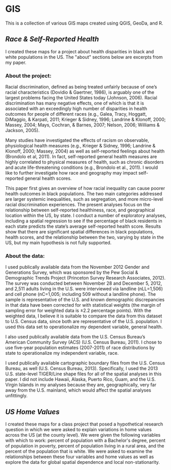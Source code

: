 # GIS
This is a collection of various GIS maps created using QGIS, GeoDa, and R.

## *Race & Self-Reported Health*
I created these maps for a project about health disparities in black and white populations in the US.  The "about" sections below are excerpts from my paper.

### About the project:

Racial discrimination, defined as being treated unfairly because of one’s racial characteristics (Dovidio & Gaertner, 1986), is arguably one of the largest problems facing the United States today (Johnson, 2006).  Racial discrimination has many negative effects, one of which is that it is associated with an exceedingly high number of disparities in health outcomes for people of different races (e.g., Galea, Tracy, Hoggatt, DiMaggio, & Karpati, 2011; Krieger & Sidney, 1996; Landrine & Klonoff, 2000; Massey, 2004; Mays, Cochran, & Barnes, 2007; Nelson, 2006; Williams & Jackson, 2005).

Many studies have investigated the effects of racism on observable, physiological health measures (e.g., Krieger & Sidney, 1996; Landrine & Klonoff, 2000; Massey, 2004) as well as self-reported feelings about health (Brondolo et al, 2011).  In fact, self-reported general health measures are highly correlated to physical measures of health, such as chronic disorders and acute life-threatening conditions (e.g., Brondolo et al., 2011).  I would like to further investigate how race and geography may impact self-reported general health scores.

This paper first gives an overview of how racial inequality can cause poorer health outcomes in black populations.  The two main categories addressed are larger systemic inequalities, such as segregation, and more micro-level racial discrimination experiences.  The present analyses focus on the relationship between self-reported healthiness, race, and geographical location within the US, by state.  I conduct a number of exploratory analyses, including a spatial regression to see if the percentage of black residents in each state predicts the state’s average self-reported health score.  Results show that there are significant spatial differences in black populations, health scores, and the relationship between the two, varying by state in the US, but my main hypothesis is not fully supported.

### About the data:

I used publically available data from the November 2012 Gender and Generations Survey, which was sponsored by the Pew Social & Demographic Trends Project (Princeton Survey Research Associates, 2012).  The survey was conducted between November 28 and December 5, 2012, and 2,511 adults living in the U.S. were interviewed via landline (nLL=1,506) and cell phone (nC=1,005; including 509 without a landline phone).  The sample is representative of the U.S. and known demographic discrepancies in that data have been corrected for with statistical weights (the margin of sampling error for weighted data is ±2.2 percentage points).  With the weighted data, I believe it is suitable to compare the data from this dataset to U.S. Census data, since both are representative of the U.S. population.  I used this data set to operationalize my dependent variable, general health.

I also used publically available data from the U.S. Census Bureau’s American Community Survey (ACS) (U.S. Census Bureau, 2011).  I chose to use five-year population estimates (2007-2011) of race distributions by state to operationalize my independent variable, race.

I used publically available cartographic boundary files from the U.S. Census Bureau, as well (U.S. Census Bureau, 2013).  Specifically, I used the 2013 U.S. state-level TIGER/Line shape files for all of the spatial analyses in this paper.  I did not include Hawaii, Alaska, Puerto Rico, Guam, and the U.S. Virgin Islands in my analyses because they are, geographically, very far away from the U.S. mainland, which would affect the spatial analyses unfittingly.

## *US Home Values*

I created these maps for a class project that posed a hypothetical research question in which we were asked to explain variations in home values across the US (at the county level).  We were given the following variables with which to work: percent of population with a Bachelor's degree, percent of population in poverty, percent of population living in a rural area, and the percent of the population that is white.  We were asked to examine the relationships between these four variables and home values as well as explore the data for global spatial dependence and local non-stationarity.





